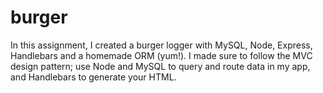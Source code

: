 # burger

In this assignment, I created a burger logger with MySQL, Node, Express, Handlebars and a homemade ORM (yum!). I made sure to follow the MVC design pattern; use Node and MySQL to query and route data in my app, and Handlebars to generate your HTML.

